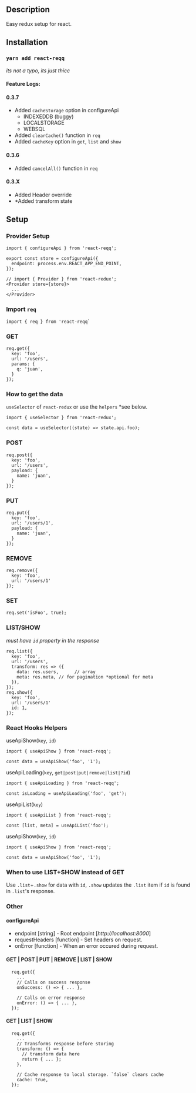 ## Description
Easy redux setup for react.
## Installation
### `yarn add react-reqq`
*its not a typo, its just thicc*

#### Feature Logs:
#### 0.3.7
* Added `cacheStorage` option in configureApi
  * INDEXEDDB (buggy)
  * LOCALSTORAGE
  * WEBSQL
* Added `clearCache()` function in `req`
* Added `cacheKey` option in `get`, `list` and `show`
#### 0.3.6
* Added `cancelAll()` function in `req`
#### 0.3.X
* Added Header override
* *Added transform state

## Setup
### Provider Setup
~~~~
import { configureApi } from 'react-reqq';

export const store = configureApi({
  endpoint: process.env.REACT_APP_END_POINT,
});

// import { Provider } from 'react-redux';
<Provider store={store}>
  ...
</Provider>
~~~~

### Import `req`
~~~~
import { req } from 'react-reqq`
~~~~

### GET
~~~~
req.get({
  key: 'foo',
  url: '/users',
  params: {
    q: 'juan',
  }
});
~~~~

### How to get the data
`useSelector` of `react-redux` or use the `helpers` *see below.
~~~~
import { useSelector } from 'react-redux';

const data = useSelector((state) => state.api.foo);
~~~~

### POST
~~~~
req.post({
  key: 'foo',
  url: '/users',
  payload: {
    name: 'juan',
  }
});
~~~~

### PUT
~~~~
req.put({
  key: 'foo',
  url: '/users/1',
  payload: {
    name: 'juan',
  }
});
~~~~

### REMOVE
~~~~
req.remove({
  key: 'foo',
  url: '/users/1'
});
~~~~

### SET
~~~~
req.set('isFoo', true);
~~~~

### LIST/SHOW
*must have `id` property in the response*
~~~~
req.list({
  key: 'foo',
  url: '/users',
  transform: res => ({
    data: res.users,      // array
    meta: res.meta, // for pagination *optional for meta
  }),
});
req.show({
  key: 'foo',
  url: '/users/1'
  id: 1,
});
~~~~

### React Hooks Helpers
useApiShow(`key`, `id`)
~~~~
import { useApiShow } from 'react-reqq';

const data = useApiShow('foo', '1');
~~~~
useApiLoading(`key`, `get|post|put|remove|list|?id`)
~~~~
import { useApiLoading } from 'react-reqq';

const isLoading = useApiLoading('foo', 'get');
~~~~

useApiList(`key`)
~~~~
import { useApiList } from 'react-reqq';

const [list, meta] = useApiList('foo');
~~~~

useApiShow(`key`, `id`)
~~~~
import { useApiShow } from 'react-reqq';

const data = useApiShow('foo', '1');
~~~~

### When to use LIST+SHOW instead of GET
Use `.list`+`.show` for data with `id`, `.show` updates the `.list` item if `id` is found in `.list`'s response.

### Other
#### configureApi
* endpoint [string] - Root endpoint [*http://localhost:8000*]
* requestHeaders [function] - Set headers on request.
* onError [function] - When an error occured during request.

#### GET | POST | PUT | REMOVE | LIST | SHOW
~~~~
  req.get({
    ...
    // Calls on success response
    onSuccess: () => { ... },

    // Calls on error response
    onError: () => { ... },
  });
~~~~

#### GET | LIST | SHOW
~~~~
  req.get({
    ...
    // Transforms response before storing
    transform: () => {
      // transform data here
      return { ... };
    },

    // Cache response to local storage. `false` clears cache
    cache: true,
  });
~~~~